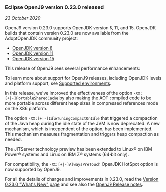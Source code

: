 <!--
Copyright (c) 2017, 2021 IBM Corp. and others

This program and the accompanying materials are made available under
the terms of the Eclipse Public License 2.0 which accompanies this
distribution and is available at https://www.eclipse.org/legal/epl-2.0/
or the Apache License, Version 2.0 which accompanies this distribution and
is available at https://www.apache.org/licenses/LICENSE-2.0.

This Source Code may also be made available under the following
Secondary Licenses when the conditions for such availability set
forth in the Eclipse Public License, v. 2.0 are satisfied: GNU
General Public License, version 2 with the GNU Classpath
Exception [1] and GNU General Public License, version 2 with the
OpenJDK Assembly Exception [2].

[1] https://www.gnu.org/software/classpath/license.html
[2] http://openjdk.java.net/legal/assembly-exception.html

SPDX-License-Identifier: EPL-2.0 OR Apache-2.0 OR GPL-2.0 WITH Classpath-exception-2.0 OR LicenseRef-GPL-2.0 WITH Assembly-exception

The project website pages cannot be redistributed
-->

### Eclipse OpenJ9 version 0.23.0 released 

*23 October 2020*

OpenJ9 version 0.23.0 supports OpenJDK version 8, 11, and 15. OpenJDK builds that contain version 0.23.0 are now available from the AdoptOpenJDK community project:

- [OpenJDK version 8](https://adoptopenjdk.net/releases.html?variant=openjdk8&jvmVariant=openj9)
- [OpenJDK version 11](https://adoptopenjdk.net/releases.html?variant=openjdk11&jvmVariant=openj9)
- [OpenJDK version 15](https://adoptopenjdk.net/releases.html?variant=openjdk15&jvmVariant=openj9)

This release of OpenJ9 sees several performance enhancements: 

To learn more about support for OpenJ9 releases, including OpenJDK levels and platform support, see [Supported environments](https://www.eclipse.org/openj9/docs/openj9_support/).

In this release, we've improved the effectiveness of the option `-XX:[+|-]PortableSharedCache` by also making the AOT compiled code to be more portable across different heap sizes in compressed references mode on the X86 platform.

The option `-XX:[+|-]IdleTuningCompactOnIdle` that triggered a compaction of the Java heap during the idle state of the JVM is now deprecated. A new mechanism, which is independent of the option, has been implemented. This mechanism measures fragmentation and triggers heap compaction as needed.

The JITServer technology preview has been extended to Linux&reg; on IBM Power&reg; systems and Linux on IBM Z&reg; systems (64-bit only).

For compatibility, the `-XX:[+|-]AlwaysPreTouch` OpenJDK HotSpot option is now supported by OpenJ9.

For all the details of changes and improvements in 0.23.0, read the [Version 0.23.0 "What's New" page](https://www.eclipse.org/openj9/docs/version0.23/) and see also the [OpenJ9 Release notes](https://github.com/eclipse/openj9/blob/master/doc/release-notes/0.23/0.23.md).